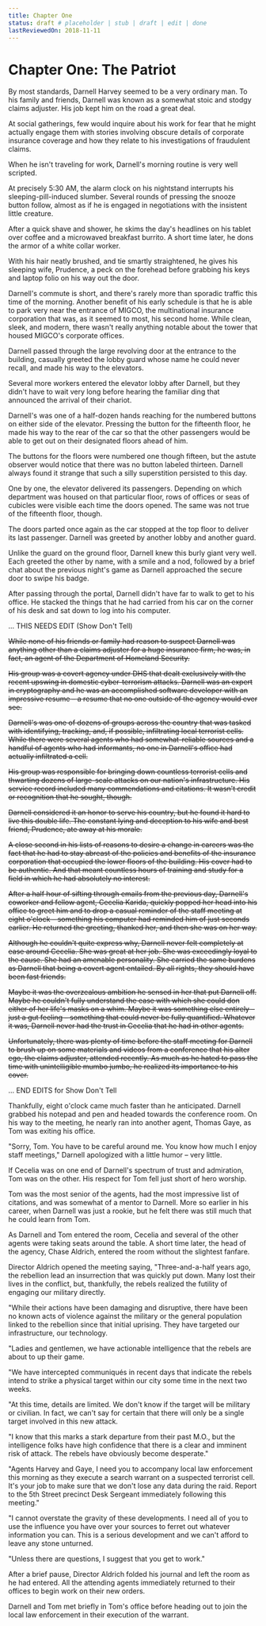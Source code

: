 ```yaml
---
title: Chapter One
status: draft # placeholder | stub | draft | edit | done
lastReviewedOn: 2018-11-11
---
```


# Chapter One: The Patriot

By most standards, Darnell Harvey seemed to be a very ordinary man. To his family and friends, Darnell was known as a somewhat stoic and stodgy claims adjuster. His job kept him on the road a great deal. 

At social gatherings, few would inquire about his work for fear that he might actually engage them with stories involving obscure details of corporate insurance coverage and how they relate to his investigations of fraudulent claims.

When he isn't traveling for work, Darnell's morning routine is very well scripted. 

At precisely 5:30 AM, the alarm clock on his nightstand interrupts his sleeping-pill-induced slumber. Several rounds of pressing the snooze button follow, almost as if he is engaged in negotiations with the insistent little creature.

After a quick shave and shower, he skims the day's headlines on his tablet over coffee and a microwaved breakfast burrito. A short time later, he dons the armor of a white collar worker. 

With his hair neatly brushed, and tie smartly straightened, he gives his sleeping wife, Prudence, a peck on the forehead before grabbing his keys and laptop folio on his way out the door. 

Darnell's commute is short, and there's rarely more than sporadic traffic this time of the morning. Another benefit of his early schedule is that he is able to park very near the entrance of MIGCO, the multinational insurance corporation that was, as it seemed to most, his second home. While clean, sleek, and modern, there wasn't really anything notable about the tower that housed MIGCO's corporate offices. 

Darnell passed through the large revolving door at the entrance to the building, casually greeted the lobby guard whose name he could never recall, and made his way to the elevators.

Several more workers entered the elevator lobby after Darnell, but they didn't have to wait very long before hearing the familiar ding that announced the arrival of their chariot. 

Darnell's was one of a half-dozen hands reaching for the numbered buttons on either side of the elevator. Pressing the button for the fifteenth floor, he made his way to the rear of the car so that the other passengers would be able to get out on their designated floors ahead of him.

The buttons for the floors were numbered one though fifteen, but the astute observer would notice that there was no button labeled thirteen. Darnell always found it strange that such a silly superstition persisted to this day.

One by one, the elevator delivered its passengers. Depending on which department was housed on that particular floor, rows of offices or seas of cubicles were visible each time the doors opened. The same was not true of the fifteenth floor, though.

The doors parted once again as the car stopped at the top floor to deliver its last passenger. Darnell was greeted by another lobby and another guard. 

Unlike the guard on the ground floor, Darnell knew this burly giant very well. Each greeted the other by name, with a smile and a nod, followed by a brief chat about the previous night's game as Darnell approached the secure door to swipe his badge.

After passing through the portal, Darnell didn't have far to walk to get to his office. He stacked the things that he had carried from his car on the corner of his desk and sat down to log into his computer.


... THIS NEEDS EDIT (Show Don't Tell)



~~While none of his friends or family had reason to suspect Darnell was anything other than a claims adjuster for a huge insurance firm, he was, in fact, an agent of the Department of Homeland Security.~~

~~His group was a covert agency under DHS that dealt exclusively with the recent upswing in domestic cyber-terrorism attacks. Darnell was an expert in cryptography and he was an accomplished software developer with an impressive resume – a resume that no one outside of the agency would ever see.~~

~~Darnell's was one of dozens of groups across the country that was tasked with identifying, tracking, and, if possible, infiltrating local terrorist cells. While there were several agents who had somewhat-reliable sources and a handful of agents who had informants, no one in Darnell's office had actually infiltrated a cell.~~

~~His group was responsible for bringing down countless terrorist cells and thwarting dozens of large-scale attacks on our nation's infrastructure. His service record included many commendations and citations. It wasn't credit or recognition that he sought, though.~~

~~Darnell considered it an honor to serve his country, but he found it hard to live this double life. The constant lying and deception to his wife and best friend, Prudence, ate away at his morale.~~

~~A close second in his lists of reasons to desire a change in careers was the fact that he had to stay abreast of the policies and benefits of the insurance corporation that occupied the lower floors of the building. His cover had to be authentic. And that meant countless hours of training and study for a field in which he had absolutely no interest.~~

~~After a half hour of sifting through emails from the previous day, Darnell's coworker and fellow agent, Cecelia Karida, quickly popped her head into his office to greet him and to drop a casual reminder of the staff meeting at eight o'clock – something his computer had reminded him of just seconds earlier. He returned the greeting, thanked her, and then she was on her way.~~

~~Although he couldn't quite express why, Darnell never felt completely at ease around Cecelia. She was great at her job. She was exceedingly loyal to the cause. She had an amenable personality. She carried the same burdens as Darnell that being a covert agent entailed. By all rights, they should have been fast friends.~~

~~Maybe it was the overzealous ambition he sensed in her that put Darnell off. Maybe he couldn't fully understand the ease with which she could don either of her life's masks on a whim. Maybe it was something else entirely – just a gut feeling – something that could never be fully quantified. Whatever it was, Darnell never had the trust in Cecelia that he had in other agents.~~

~~Unfortunately, there was plenty of time before the staff meeting for Darnell to brush up on some materials and videos from a conference that his alter ego, the claims adjuster, attended recently. As much as he hated to pass the time with unintelligible mumbo jumbo, he realized its importance to his cover.~~


... END EDITS for Show Don't Tell



Thankfully, eight o'clock came much faster than he anticipated. Darnell grabbed his notepad and pen and headed towards the conference room. On his way to the meeting, he nearly ran into another agent, Thomas Gaye, as Tom was exiting his office.

"Sorry, Tom. You have to be careful around me. You know how much I enjoy staff meetings," Darnell apologized with a little humor – very little.

If Cecelia was on one end of Darnell's spectrum of trust and admiration, Tom was on the other. His respect for Tom fell just short of hero worship. 

Tom was the most senior of the agents, had the most impressive list of citations, and was somewhat of a mentor to Darnell. More so earlier in his career, when Darnell was just a rookie, but he felt there was still much that he could learn from Tom.

As Darnell and Tom entered the room, Cecelia and several of the other agents were taking seats around the table. A short time later, the head of the agency, Chase Aldrich, entered the room without the slightest fanfare.

Director Aldrich opened the meeting saying, "Three-and-a-half years ago, the rebellion lead an insurrection that was quickly put down. Many lost their lives in the conflict, but, thankfully, the rebels realized the futility of engaging our military directly.

"While their actions have been damaging and disruptive, there have been no known acts of violence against the military or the general population linked to the rebellion since that initial uprising. They have targeted our infrastructure, our technology.

"Ladies and gentlemen, we have actionable intelligence that the rebels are about to up their game.

"We have intercepted communiqués in recent days that indicate the rebels intend to strike a physical target within our city some time in the next two weeks. 

"At this time, details are limited. We don't know if the target will be military or civilian. In fact, we can't say for certain that there will only be a single target involved in this new attack.

"I know that this marks a stark departure from their past M.O., but the intelligence folks have high confidence that there is a clear and imminent risk of attack. The rebels have obviously become desperate."

"Agents Harvey and Gaye, I need you to accompany local law enforcement this morning as they execute a search warrant on a suspected terrorist cell. It's your job to make sure that we don't lose any data during the raid. Report to the 5th Street precinct Desk Sergeant immediately following this meeting."

"I cannot overstate the gravity of these developments. I need all of you to use the influence you have over your sources to ferret out whatever information you can. This is a serious development and we can't afford to leave any stone unturned.

"Unless there are questions, I suggest that you get to work."

After a brief pause, Director Aldrich folded his journal and left the room as he had entered. All the attending agents immediately returned to their offices to begin work on their new orders.

Darnell and Tom met briefly in Tom's office before heading out to join the local law enforcement in their execution of the warrant.
